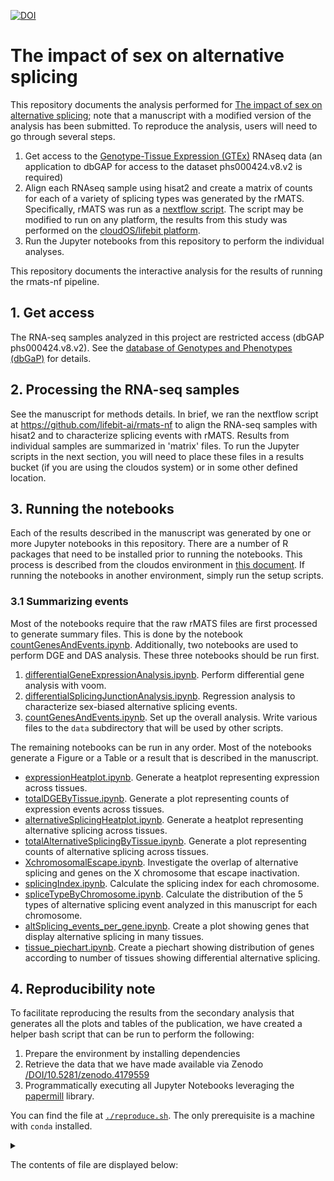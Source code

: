 
[![DOI](https://zenodo.org/badge/DOI/10.5281/zenodo.4179559.svg)](https://doi.org/10.5281/zenodo.4179559)

# The impact of sex on alternative splicing

This repository documents the analysis performed for [The impact of sex on alternative splicing](https://www.biorxiv.org/content/10.1101/490904v1.full);
note that a manuscript with a modified version of the analysis has been submitted. To reproduce the analysis, users will need to go through several steps.

1. Get access to the [Genotype-Tissue Expression (GTEx)](https://www.gtexportal.org/home/) RNAseq data (an application to dbGAP for access to the dataset phs000424.v8.v2 is required)
2. Align each RNAseq sample using hisat2 and create a matrix of counts for each of a variety of splicing types was generated by the rMATS. Specifically, rMATS was run as a [nextflow script](https://github.com/lifebit-ai/rmats-nf/). The script may be modified to run on any platform, the results from this study was performed on the [cloudOS/lifebit platform](https://lifebit.ai/). 
3. Run the Jupyter notebooks from this repository to perform the individual analyses.


This repository documents the interactive analysis for the results of running the rmats-nf pipeline.


## 1. Get access

The RNA-seq samples analyzed in this project are restricted access (dbGAP phs000424.v8.v2). See the
[database of Genotypes and Phenotypes (dbGaP)](https://www.ncbi.nlm.nih.gov/gap/) for details.

## 2. Processing the RNA-seq samples

See the manuscript for methods details. In brief, we ran the nextflow script at https://github.com/lifebit-ai/rmats-nf  to align the RNA-seq samples with hisat2 and to characterize splicing events with rMATS. Results from individual samples are summarized in 'matrix' files. To run the Jupyter scripts in the
next section, you will need to place these files in a results bucket (if you are using the cloudos system) or in some other defined location.

## 3. Running the notebooks

Each of the results described in the manuscript was generated by one or more Jupyter notebooks in this repository.
There are a number of R packages that need to be installed prior to running the notebooks. This process is described from the
cloudos environment in [this document](https://github.com/TheJacksonLaboratory/sbas/blob/master/SettingUpRenvironment.MD). If running the notebooks in another environment, simply run the 
setup scripts. 

### 3.1 Summarizing events

Most of the notebooks require that the raw rMATS files are first processed to generate summary files. This is done by the notebook
[countGenesAndEvents.ipynb](https://github.com/TheJacksonLaboratory/sbas/blob/master/jupyter/countGenesAndEvents.ipynb). Additionally, two notebooks are used to
perform DGE and DAS analysis. These three notebooks should be run first.



1. [differentialGeneExpressionAnalysis.ipynb](https://github.com/TheJacksonLaboratory/sbas/blob/master/jupyter/differentialGeneExpressionAnalysis.ipynb). Perform differential gene analysis with voom.
2. [differentialSplicingJunctionAnalysis.ipynb](https://github.com/TheJacksonLaboratory/sbas/blob/master/jupyter/differentialSplicingJunctionAnalysis.ipynb). Regression analysis to characterize sex-biased alternative splicing events.
3. [countGenesAndEvents.ipynb](https://github.com/TheJacksonLaboratory/sbas/blob/master/jupyter/countGenesAndEvents.ipynb). Set up the overall analysis. Write various files to the ``data`` subdirectory that will be used by other scripts.

The remaining notebooks can be run in any order. Most of the notebooks generate a Figure or a Table or a result that is described in the manuscript.


* [expressionHeatplot.ipynb](https://github.com/TheJacksonLaboratory/sbas/blob/master/jupyter/expressionHeatplot.ipynb). Generate a heatplot representing expression across tissues.
* [totalDGEByTissue.ipynb](https://github.com/TheJacksonLaboratory/sbas/blob/master/jupyter/totalDGEByTissue.ipynb). Generate a plot representing counts of expression events across tissues.
* [alternativeSplicingHeatplot.ipynb](https://github.com/TheJacksonLaboratory/sbas/blob/master/jupyter/alternativeSplicingHeatplot.ipynb). Generate a heatplot representing alternative splicing across tissues.
* [totalAlternativeSplicingByTissue.ipynb](https://github.com/TheJacksonLaboratory/sbas/blob/master/jupyter/totalAlternativeSplicingByTissue.ipynb). Generate a plot representing counts of alternative splicing across tissues.
* [XchromosomalEscape.ipynb](https://github.com/TheJacksonLaboratory/sbas/blob/master/jupyter/XchromosomalEscape.ipynb). Investigate the overlap of alternative splicing and genes on the X chromosome that escape inactivation.
* [splicingIndex.ipynb](https://github.com/TheJacksonLaboratory/sbas/blob/master/jupyter/splicingIndex.ipynb). Calculate the splicing index for each chromosome.
* [spliceTypeByChromosome.ipynb](https://github.com/TheJacksonLaboratory/sbas/blob/master/jupyter/spliceTypeByChromosome.ipynb). Calculate the distribution of the 5 types of alternative splicing event analyzed in this manuscript for each chromosome.
* [altSplicing_events_per_gene.ipynb](https://github.com/TheJacksonLaboratory/sbas/blob/master/jupyter/altSplicing_events_per_gene.ipynb). Create a plot showing genes that display alternative splicing in many tissues.
* [tissue_piechart.ipynb](https://github.com/TheJacksonLaboratory/sbas/blob/master/jupyter/tissue_piechart.ipynb). Create a piechart showing distribution of genes according to number of tissues showing differential alternative splicing.



## 4. Reproducibility note

To facilitate reproducing the results from the secondary analysis that generates all the plots and tables of the publication, we have created a helper bash script that can be run to perform the following:

1. Prepare the environment by installing dependencies
2. Retrieve the data that we have made available via Zenodo [/DOI/10.5281/zenodo.4179559](https://doi.org/10.5281/zenodo.4179559)
3. Programmatically executing all Jupyter Notebooks leveraging the [papermill](https://papermill.readthedocs.io/en/latest/) library.

You can find the file at [`./reproduce.sh`](reproduce.sh). The only prerequisite is a machine with `conda` installed.

<details>
<summary>
    
The contents of file are displayed below:

</summary>

```bash
# Clone sbas repo
git clone https://github.com/TheJacksonLaboratory/sbas

# cd into repo
cd sbas

# Install dependencies in your linux machine with conda available
## Install mamba, a faster alternative/implementation compared conda 
conda install mamba -y

## Create a new isolated environment for the analysis
mamba env create --name sbas -f environment.yml 

## Initialise the terminal for use of conda
conda init zsh && exec -l zsh

## Activate the new environment
conda activate sbas

# Retrieve prerequisite input files for Jupyter Notebooks from ZENODO
wget https://zenodo.org/record/4179559/files/as.tar.gz
wget https://zenodo.org/record/4179559/files/dge.tar.gz
wget https://zenodo.org/record/4179559/files/fromGTF.tar.gz
wget https://zenodo.org/record/4179559/files/gtex.tar.gz 
wget https://zenodo.org/record/4179559/files/rmats_final.tar.gz
wget https://zenodo.org/record/4179559/files/srr.tar.gz

# Decompress archives into the empty data folder and delete the archives after 
tar xzvf as.tar.gz -C data && rm as.tar.gz
tar xzvf dge.tar.gz -C data && rm dge.tar.gz
tar xzvf fromGTF.tar.gz -C data && rm fromGTF.tar.gz
tar xzvf gtex.tar.gz  -C data && rm  gtex.tar.gz
tar xzvf rmats_final.tar.gz -C data && rm rmats_final.tar.gz
tar xzvf srr.tar.gz -C data && rm srr.tar.gz

# cd into jupyter
cd jupyter

# Execute programmatically the notebooks with Papermill
papermill countGenesAndEvents.ipynb countGenesAndEvents.ipynb
papermill expressionHeatplot.ipynb expressionHeatplot.ipynb 
papermill totalDGEByTissue.ipynb totalDGEByTissue.ipynb 
papermill alternativeSplicingHeatplot.ipynb alternativeSplicingHeatplot.ipynb 
papermill totalAlternativeSplicingByTissue.ipynb totalAlternativeSplicingByTissue.ipynb
papermill XchromosomalEscape.ipynb XchromosomalEscape.ipynb
papermill splicingIndex.ipynb splicingIndex.ipynb
papermill spliceTypeByChromosome.ipynb spliceTypeByChromosome.ipynb
papermill altSplicing_events_per_gene.ipynb altSplicing_events_per_gene.ipynb
papermill tissue_piechart.ipynb tissue_piechart.ipynb    
```
    
    
</details>
